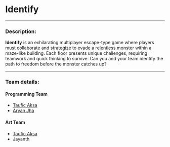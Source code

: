 # **Identify**

---

### Description:

**Identify** is an exhilarating multiplayer escape-type game where players must collaborate and strategize to evade a relentless monster within a maze-like building. Each floor presents unique challenges, requiring teamwork and quick thinking to survive. Can you and your team identify the path to freedom before the monster catches up?

---

### Team details:

#### Programming Team 
- [Taufic Aksa](https://tauficaksa.me/)
- [Aryan Jha](https://www.linkedin.com/in/aryan-jha-50b12329b/)

#### Art Team
- [Taufic Aksa](https://cottonball.live)
- Jayanth
